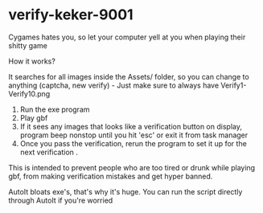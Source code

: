 # verify-keker-9001
Cygames hates you, so let your computer yell at you when playing their shitty game

How it works? 

It searches for all images inside the Assets/ folder, so you can change to anything (captcha, new verify) - Just make sure to always have Verify1-Verify10.png
1) Run the exe program 
2) Play gbf
3) If it sees any images that looks like a verification button on display, program beep nonstop until you hit 'esc' or exit it from task manager
4) Once you pass the verification, rerun the program to set it up for the next verification .

This is intended to prevent people who are too tired or drunk while playing gbf, from making verification mistakes and get hyper banned.


AutoIt bloats exe's, that's why it's huge. You can run the script directly through AutoIt if you're worried
